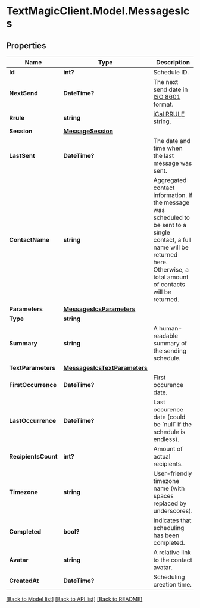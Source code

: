 # TextMagicClient.Model.MessagesIcs
## Properties

Name | Type | Description | Notes
------------ | ------------- | ------------- | -------------
**Id** | **int?** | Schedule ID. | 
**NextSend** | **DateTime?** | The next send date in [ISO 8601](https://en.wikipedia.org/?title&#x3D;ISO_8601) format.  | 
**Rrule** | **string** | [iCal RRULE](http://www.kanzaki.com/docs/ical/rrule.html) string.  | 
**Session** | [**MessageSession**](MessageSession.md) |  | 
**LastSent** | **DateTime?** | The date and time when the last message was sent. | 
**ContactName** | **string** | Aggregated contact information. If the message was scheduled to be sent to a single contact, a full name will be returned here. Otherwise, a total amount of contacts will be returned. | 
**Parameters** | [**MessagesIcsParameters**](MessagesIcsParameters.md) |  | 
**Type** | **string** |  | 
**Summary** | **string** | A human-readable summary of the sending schedule. | 
**TextParameters** | [**MessagesIcsTextParameters**](MessagesIcsTextParameters.md) |  | 
**FirstOccurrence** | **DateTime?** | First occurence date. | 
**LastOccurrence** | **DateTime?** | Last occurence date (could be &#x60;null&#x60; if the schedule is endless). | 
**RecipientsCount** | **int?** | Amount of actual recipients. | 
**Timezone** | **string** | User-friendly timezone name (with spaces replaced by underscores). | 
**Completed** | **bool?** | Indicates that scheduling has been completed. | 
**Avatar** | **string** | A relative link to the contact avatar. | 
**CreatedAt** | **DateTime?** | Scheduling creation time. | 

[[Back to Model list]](../README.md#documentation-for-models) [[Back to API list]](../README.md#documentation-for-api-endpoints) [[Back to README]](../README.md)

